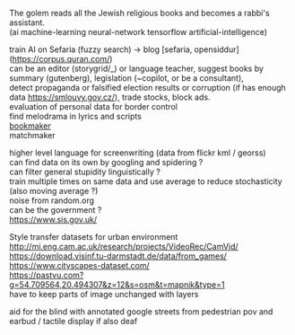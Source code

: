 The golem reads all the Jewish religious books and becomes a rabbi's assistant.  
(ai machine-learning neural-network tensorflow artificial-intelligence)  
  
train AI on Sefaria (fuzzy search) -> blog [sefaria, opensiddur] (https://corpus.quran.com/)  
can be an editor (storygrid/_) or language teacher, suggest books by summary (gutenberg), legislation (~copilot, or be a consultant),  
detect propaganda or falsified election results or corruption (if has enough data https://smlouvy.gov.cz/), trade stocks, block ads.  
evaluation of personal data for border control  
find melodrama in lyrics and scripts  
[bookmaker](https://www.google.com/search?q=bookmaker)  
matchmaker  
  
higher level language for screenwriting (data from flickr kml / georss)  
can find data on its own by googling and spidering ?  
can filter general stupidity linguistically ?  
train multiple times on same data and use average to reduce stochasticity (also moving average ?)  
noise from random.org  
can be the government ?  
https://www.sis.gov.uk/  
  
Style transfer datasets for urban environment  
http://mi.eng.cam.ac.uk/research/projects/VideoRec/CamVid/  
https://download.visinf.tu-darmstadt.de/data/from_games/  
https://www.cityscapes-dataset.com/  
https://pastvu.com?g=54.709564,20.494307&z=12&s=osm&t=mapnik&type=1  
have to keep parts of image unchanged with layers  
  
aid for the blind with annotated google streets from pedestrian pov and earbud / tactile display if also deaf  
